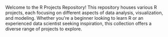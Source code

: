 Welcome to the R Projects Repository! This repository houses various R projects, each focusing on different aspects of data analysis, visualization, and modeling. 
Whether you're a beginner looking to learn R or an experienced data scientist seeking inspiration, this collection offers a diverse range of projects to explore.
